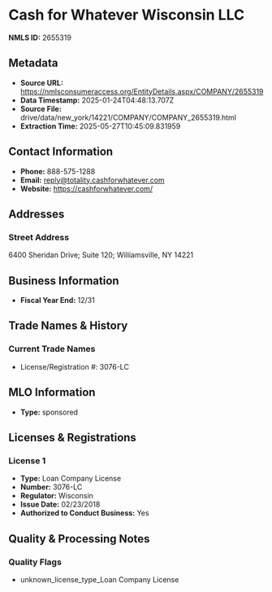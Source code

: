 # Cash for Whatever Wisconsin LLC

**NMLS ID:** 2655319

## Metadata
- **Source URL:** https://nmlsconsumeraccess.org/EntityDetails.aspx/COMPANY/2655319
- **Data Timestamp:** 2025-01-24T04:48:13.707Z
- **Source File:** drive/data/new_york/14221/COMPANY/COMPANY_2655319.html
- **Extraction Time:** 2025-05-27T10:45:09.831959

## Contact Information
- **Phone:** 888-575-1288
- **Email:** reply@totality.cashforwhatever.com
- **Website:** https://cashforwhatever.com/

## Addresses
### Street Address
6400 Sheridan Drive; Suite 120; Williamsville, NY 14221

## Business Information
- **Fiscal Year End:** 12/31

## Trade Names & History
### Current Trade Names
- License/Registration #: 3076-LC

## MLO Information
- **Type:** sponsored

## Licenses & Registrations

### License 1
- **Type:** Loan Company License
- **Number:** 3076-LC
- **Regulator:** Wisconsin
- **Issue Date:** 02/23/2018
- **Authorized to Conduct Business:** Yes

## Quality & Processing Notes
### Quality Flags
- unknown_license_type_Loan Company License
